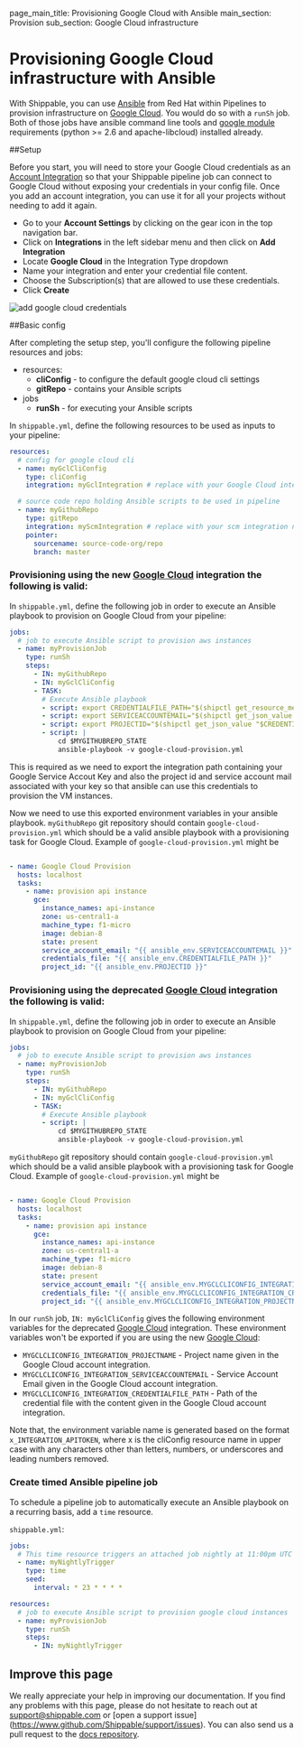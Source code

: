 page_main_title: Provisioning Google Cloud with Ansible
main_section: Provision
sub_section: Google Cloud infrastructure

# Provisioning Google Cloud infrastructure with Ansible

With Shippable, you can use [Ansible](https://www.ansible.com/) from Red Hat within Pipelines to provision
infrastructure on [Google Cloud](https://cloud.google.com/). You would do so with a
`runSh` job. Both of those jobs have ansible command line tools and [google module](http://docs.ansible.com/ansible/list_of_cloud_modules.html#google) requirements (python >= 2.6 and apache-libcloud) installed already.

##Setup

Before you start, you will need to store your Google Cloud credentials as an [Account
Integration](/platform/management/integrations#add-integration) so that your Shippable pipeline job can connect to Google Cloud without exposing your credentials in your config file. Once you add an account integration, you can use it for all your projects without needing to add it again.

-  Go to your **Account Settings** by clicking on the gear icon in the top
navigation bar.
-  Click on **Integrations** in the left sidebar menu and then click on **Add
Integration**
-  Locate **Google Cloud** in the Integration Type dropdown
-  Name your integration and enter your credential file content.
-  Choose the Subscription(s) that are allowed to use these credentials.
-  Click **Create**

<img src="../../images/provision/google-cloud-integration.png" alt="add
google cloud credentials">

##Basic config

After completing the setup step, you'll configure the following pipeline
resources and jobs:

-  resources:
    *  **cliConfig** - to configure the default google cloud cli settings
    *  **gitRepo** - contains your Ansible scripts
-  jobs
    *  **runSh** - for executing your Ansible scripts

In `shippable.yml`, define the following resources to be used as
inputs to your pipeline:

```yaml
resources:
  # config for google cloud cli
  - name: myGclCliConfig
    type: cliConfig
    integration: myGclIntegration # replace with your Google Cloud integration name

  # source code repo holding Ansible scripts to be used in pipeline
  - name: myGithubRepo
    type: gitRepo
    integration: myScmIntegration # replace with your scm integration name
    pointer:
      sourcename: source-code-org/repo
      branch: master
```

### Provisioning using the new [Google Cloud](/platform/integration/gcloudKey) integration the following is valid:
In `shippable.yml`, define the following job in order to execute
an Ansible playbook to provision on Google Cloud from your pipeline:

```yaml
jobs:
  # job to execute Ansible script to provision aws instances
  - name: myProvisionJob
    type: runSh
    steps:
      - IN: myGithubRepo
      - IN: myGclCliConfig
      - TASK:
        # Execute Ansible playbook
        - script: export CREDENTIALFILE_PATH="$(shipctl get_resource_meta "$MYGCLCLICONFIG_NAME")/key.json"
        - script: export SERVICEACCOUNTEMAIL="$(shipctl get_json_value "$CREDENTIALFILE_PATH" "client_email")"
        - script: export PROJECTID="$(shipctl get_json_value "$CREDENTIALFILE_PATH" "project_id")"
        - script: |
            cd $MYGITHUBREPO_STATE
            ansible-playbook -v google-cloud-provision.yml
```

This is required as we need to export the integration path containing your Google Service Accout Key and also the project id and service account mail associated with your key so that ansible can use this credentials to provision the VM instances.

Now we need to use this exported environment variables in your ansible playbook.
`myGithubRepo` git repository should contain `google-cloud-provision.yml` which should be a valid ansible playbook with a provisioning task for Google Cloud. Example of `google-cloud-provision.yml` might be

```yaml

- name: Google Cloud Provision
  hosts: localhost
  tasks:
    - name: provision api instance
      gce:
        instance_names: api-instance
        zone: us-central1-a
        machine_type: f1-micro
        image: debian-8
        state: present
        service_account_email: "{{ ansible_env.SERVICEACCOUNTEMAIL }}"
        credentials_file: "{{ ansible_env.CREDENTIALFILE_PATH }}"
        project_id: "{{ ansible_env.PROJECTID }}"
```

### Provisioning using the deprecated [Google Cloud](/platform/integration/gce) integration the following is valid:
In `shippable.yml`, define the following job in order to execute
an Ansible playbook to provision on Google Cloud from your pipeline:

```yaml
jobs:
  # job to execute Ansible script to provision aws instances
  - name: myProvisionJob
    type: runSh
    steps:
      - IN: myGithubRepo
      - IN: myGclCliConfig
      - TASK:
        # Execute Ansible playbook
        - script: |
            cd $MYGITHUBREPO_STATE  
            ansible-playbook -v google-cloud-provision.yml
```

`myGithubRepo` git repository should contain `google-cloud-provision.yml` which should be a valid ansible playbook with a provisioning task for Google Cloud. Example of `google-cloud-provision.yml` might be

```yaml

- name: Google Cloud Provision
  hosts: localhost
  tasks:
    - name: provision api instance
      gce:
        instance_names: api-instance
        zone: us-central1-a
        machine_type: f1-micro
        image: debian-8
        state: present
        service_account_email: "{{ ansible_env.MYGCLCLICONFIG_INTEGRATION_SERVICEACCOUNTEMAIL }}"
        credentials_file: "{{ ansible_env.MYGCLCLICONFIG_INTEGRATION_CREDENTIALFILE_PATH }}"
        project_id: "{{ ansible_env.MYGCLCLICONFIG_INTEGRATION_PROJECTNAME }}"
```


In our `runSh` job, `IN: myGclCliConfig` gives the following environment variables for the deprecated [Google Cloud](/platform/integration/gce) integration. These environment variables won't be exported if you are using the new [Google Cloud](/platform/integration/gcloudKey):

  - `MYGCLCLICONFIG_INTEGRATION_PROJECTNAME` - Project name given in the Google Cloud account integration.
  - `MYGCLCLICONFIG_INTEGRATION_SERVICEACCOUNTEMAIL` - Service Account Email given in the Google Cloud account integration.
  - `MYGCLCLICONFIG_INTEGRATION_CREDENTIALFILE_PATH` - Path of the credential file with the content given in the Google Cloud account integration.

Note that, the environment variable name is generated based on the format `x_INTEGRATION_APITOKEN`, where x is the cliConfig resource name in upper case with any characters other than letters, numbers, or underscores and leading numbers removed.

### Create timed Ansible pipeline job
To schedule a pipeline job to automatically execute an Ansible playbook on a
recurring basis, add a `time` resource.

`shippable.yml`:
```yaml
jobs:
  # This time resource triggers an attached job nightly at 11:00pm UTC
  - name: myNightlyTrigger
    type: time
    seed:
      interval: * 23 * * * *

resources:
  # job to execute Ansible script to provision google cloud instances
  - name: myProvisionJob
    type: runSh
    steps:
      - IN: myNightlyTrigger
```

## Improve this page

We really appreciate your help in improving our documentation. If you find any
problems with this page, please do not hesitate to reach out at
[support@shippable.com](mailto:support@shippable.com) or [open a support issue]
(https://www.github.com/Shippable/support/issues). You can also send us a pull
request to the [docs repository](https://www.github.com/Shippable/docs).
